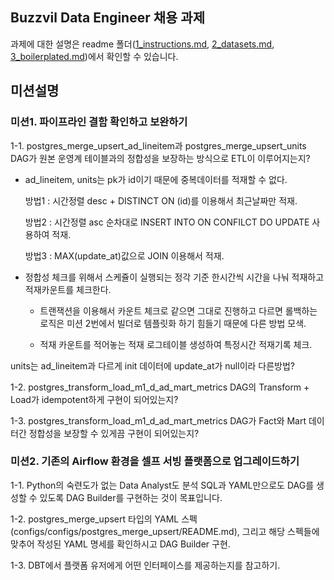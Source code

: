 ## Buzzvil Data Engineer 채용 과제


과제에 대한 설명은 readme 폴더([1_instructions.md](/readme/1_instructions.md), [2_datasets.md](/readme/2_datasets.md), [3_boilerplated.md](/readme/3_boilerplates.md))에서 확인할 수 있습니다.
## 미션설명

### 미션1. 파이프라인 결함 확인하고 보완하기

1-1. postgres_merge_upsert_ad_lineitem과 postgres_merge_upsert_units DAG가 원본 운영계 테이블과의 정합성을 보장하는 방식으로 ETL이 이루어지는지?

- ad_lineitem, units는 pk가 id이기 때문에 중복데이터를 적재할 수 없다.

  방법1 : 시간정렬 desc + DISTINCT ON (id)를 이용해서 최근날짜만 적재.

  방법2 : 시간정렬 asc 순차대로 INSERT INTO ON CONFILCT DO UPDATE 사용하여 적재.

  방법3 : MAX(update_at)값으로 JOIN 이용해서 적재.

- 정합성 체크를 위해서 스케쥴이 실행되는 정각 기준 한시간씩 시간을 나눠 적재하고 적재카운트를 체크한다.
  
  - 트랜잭션을 이용해서 카운트 체크로 같으면 그대로 진행하고 다르면 롤백하는 로직은 미션 2번에서 빌더로 템플릿화 하기 힘들기 때문에 다른 방법 모색.

  - 적재 카운트를 적어놓는 적재 로그테이블 생성하여 특정시간 적재기록 체크.

 units는 ad_lineitem과 다르게 init 데이터에 update_at가 null이라 다른방법?

1-2. postgres_transform_load_m1_d_ad_mart_metrics DAG의 Transform + Load가 idempotent하게 구현이 되어있는지?

1-3. postgres_transform_load_m1_d_ad_mart_metrics DAG가 Fact와 Mart 데이터간 정합성을 보장할 수 있게끔 구현이 되어있는지?

### 미션2. 기존의 Airflow 환경을 셀프 서빙 플랫폼으로 업그레이드하기

1-1. Python의 숙련도가 없는 Data Analyst도 분석 SQL과 YAML만으로도 DAG를 생성할 수 있도록 DAG Builder를 구현하는 것이 목표입니다.

1-2. postgres_merge_upsert 타입의 YAML 스펙(configs/configs/postgres_merge_upsert/README.md), 그리고 해당 스펙들에 맞추어 작성된 YAML 명세를 확인하시고 DAG Builder 구현.

1-3. DBT에서 플랫폼 유저에게 어떤 인터페이스를 제공하는지를 참고하기.

